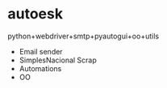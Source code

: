 # autoesk
 python+webdriver+smtp+pyautogui+oo+utils

- Email sender
- SimplesNacional Scrap
- Automations 
- OO
